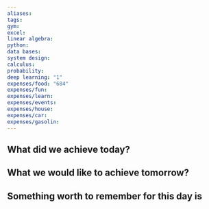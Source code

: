 ```yaml
---
aliases: 
tags: 
gym: 
excel: 
linear algebra: 
python: 
data bases: 
system design: 
calculus: 
probability: 
deep learning: "1"
expenses/food: "684"
expenses/fun: 
expenses/learn: 
expenses/events: 
expenses/house: 
expenses/car: 
expenses/gasolin:
---
```

## What did we achieve today?



## What we would like to achieve tomorrow?



## Something worth to remember for this day is
